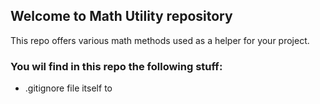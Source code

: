 ## Welcome to Math Utility repository
This repo offers various math methods used as a helper for your project.

### You wil find in this repo the following stuff:
* .gitignore file itself to 
